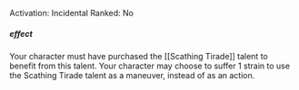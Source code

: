 Activation: Incidental
Ranked: No
##### effect
Your character must have purchased the
[[Scathing Tirade]] talent to benefit from this
talent. Your character may choose to suffer 1
strain to use the Scathing Tirade talent as a
maneuver, instead of as an action.